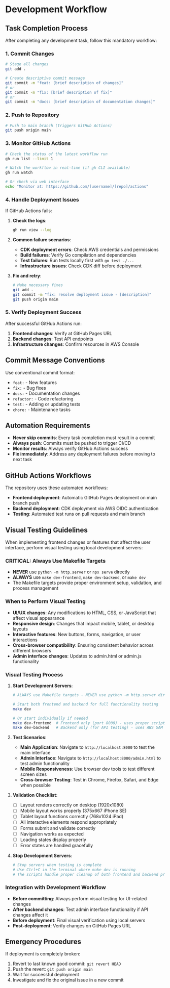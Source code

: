 # Development Workflow

## Task Completion Process

After completing any development task, follow this mandatory workflow:

### 1. Commit Changes
```bash
# Stage all changes
git add .

# Create descriptive commit message
git commit -m "feat: [brief description of changes]"
# or
git commit -m "fix: [brief description of fix]"
# or  
git commit -m "docs: [brief description of documentation changes]"
```

### 2. Push to Repository
```bash
# Push to main branch (triggers GitHub Actions)
git push origin main
```

### 3. Monitor GitHub Actions
```bash
# Check the status of the latest workflow run
gh run list --limit 1

# Watch the workflow in real-time (if gh CLI available)
gh run watch

# Or check via web interface
echo "Monitor at: https://github.com/[username]/[repo]/actions"
```

### 4. Handle Deployment Issues

If GitHub Actions fails:

1. **Check the logs**:
   ```bash
   gh run view --log
   ```

2. **Common failure scenarios**:
   - **CDK deployment errors**: Check AWS credentials and permissions
   - **Build failures**: Verify Go compilation and dependencies
   - **Test failures**: Run tests locally first with `go test ./...`
   - **Infrastructure issues**: Check CDK diff before deployment

3. **Fix and retry**:
   ```bash
   # Make necessary fixes
   git add .
   git commit -m "fix: resolve deployment issue - [description]"
   git push origin main
   ```

### 5. Verify Deployment Success

After successful GitHub Actions run:

1. **Frontend changes**: Verify at GitHub Pages URL
2. **Backend changes**: Test API endpoints
3. **Infrastructure changes**: Confirm resources in AWS Console

## Commit Message Conventions

Use conventional commit format:
- `feat:` - New features
- `fix:` - Bug fixes  
- `docs:` - Documentation changes
- `refactor:` - Code refactoring
- `test:` - Adding or updating tests
- `chore:` - Maintenance tasks

## Automation Requirements

- **Never skip commits**: Every task completion must result in a commit
- **Always push**: Commits must be pushed to trigger CI/CD
- **Monitor results**: Always verify GitHub Actions success
- **Fix immediately**: Address any deployment failures before moving to next task

## GitHub Actions Workflows

The repository uses these automated workflows:
- **Frontend deployment**: Automatic GitHub Pages deployment on main branch push
- **Backend deployment**: CDK deployment via AWS OIDC authentication
- **Testing**: Automated test runs on pull requests and main branch

## Visual Testing Guidelines

When implementing frontend changes or features that affect the user interface, perform visual testing using local development servers:

### CRITICAL: Always Use Makefile Targets
- **NEVER** use `python -m http.server` or `npx serve` directly
- **ALWAYS** use `make dev-frontend`, `make dev-backend`, or `make dev`
- The Makefile targets provide proper environment setup, validation, and process management

### When to Perform Visual Testing

- **UI/UX changes**: Any modifications to HTML, CSS, or JavaScript that affect visual appearance
- **Responsive design**: Changes that impact mobile, tablet, or desktop layouts
- **Interactive features**: New buttons, forms, navigation, or user interactions
- **Cross-browser compatibility**: Ensuring consistent behavior across different browsers
- **Admin interface changes**: Updates to admin.html or admin.js functionality

### Visual Testing Process

1. **Start Development Servers**:
   ```bash
   # ALWAYS use Makefile targets - NEVER use python -m http.server directly
   
   # Start both frontend and backend for full functionality testing
   make dev
   
   # Or start individually if needed
   make dev-frontend  # Frontend only (port 8000) - uses proper script with validation
   make dev-backend   # Backend only (for API testing) - uses AWS SAM CLI
   ```

2. **Test Scenarios**:
   - **Main Application**: Navigate to `http://localhost:8000` to test the main interface
   - **Admin Interface**: Navigate to `http://localhost:8000/admin.html` to test admin functionality
   - **Mobile Responsiveness**: Use browser dev tools to test different screen sizes
   - **Cross-browser Testing**: Test in Chrome, Firefox, Safari, and Edge when possible

3. **Validation Checklist**:
   - [ ] Layout renders correctly on desktop (1920x1080)
   - [ ] Mobile layout works properly (375x667 iPhone SE)
   - [ ] Tablet layout functions correctly (768x1024 iPad)
   - [ ] All interactive elements respond appropriately
   - [ ] Forms submit and validate correctly
   - [ ] Navigation works as expected
   - [ ] Loading states display properly
   - [ ] Error states are handled gracefully

4. **Stop Development Servers**:
   ```bash
   # Stop servers when testing is complete
   # Use Ctrl+C in the terminal where make dev is running
   # The scripts handle proper cleanup of both frontend and backend processes
   ```

### Integration with Development Workflow

- **Before committing**: Always perform visual testing for UI-related changes
- **After backend changes**: Test admin interface functionality if API changes affect it
- **Before deployment**: Final visual verification using local servers
- **Post-deployment**: Verify changes on GitHub Pages URL

## Emergency Procedures

If deployment is completely broken:
1. Revert to last known good commit: `git revert HEAD`
2. Push the revert: `git push origin main`
3. Wait for successful deployment
4. Investigate and fix the original issue in a new commit